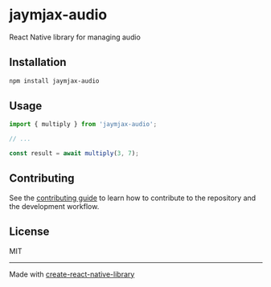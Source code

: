 # jaymjax-audio

React Native library for managing audio

## Installation

```sh
npm install jaymjax-audio
```

## Usage

```js
import { multiply } from 'jaymjax-audio';

// ...

const result = await multiply(3, 7);
```

## Contributing

See the [contributing guide](CONTRIBUTING.md) to learn how to contribute to the repository and the development workflow.

## License

MIT

---

Made with [create-react-native-library](https://github.com/callstack/react-native-builder-bob)
